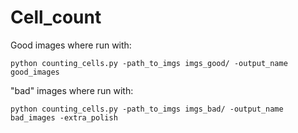 # Cell_count

Good images where run with: 
```
python counting_cells.py -path_to_imgs imgs_good/ -output_name good_images
```

"bad" images where run with: 
```
python counting_cells.py -path_to_imgs imgs_bad/ -output_name bad_images -extra_polish
```
